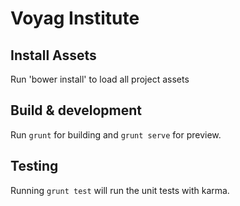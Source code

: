 # Voyag Institute

## Install Assets

Run 'bower install' to load all project assets

## Build & development

Run `grunt` for building and `grunt serve` for preview.

## Testing

Running `grunt test` will run the unit tests with karma.
